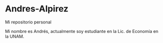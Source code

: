 # Andres-Alpirez
Mi repositorio personal

Mi nombre es Andrés, actualmente soy estudiante en la Lic. de Economía en la UNAM.
